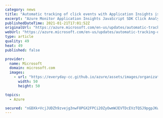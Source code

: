 ```yaml
---
category: news
title: "Automatic tracking of click events with Application Insights is now available"
excerpt: "Azure Monitor Application Insights JavaScript SDK Click Analytics Plugin provides automatic tracking of click events on web pages."
publishedDateTime: 2021-01-21T17:01:52Z
originalUrl: "https://azure.microsoft.com/en-us/updates/automatic-tracking-of-click-events-with-application-insights-is-now-available/"
webUrl: "https://azure.microsoft.com/en-us/updates/automatic-tracking-of-click-events-with-application-insights-is-now-available/"
type: article
quality: 49
heat: 49
published: false

provider:
  name: Microsoft
  domain: microsoft.com
  images:
    - url: "https://everyday-cc.github.io/azure/assets/images/organizations/microsoft.com-50x50.jpg"
      width: 50
      height: 50

topics:
  - Azure

secured: "nGDXk+VcjJUDZh9zvejg3nwF8PGX2FPCi2OZyOwmWJEVTDcEVzTQSJ9pgpJKwSiOHXcXEHE5Pac4A9YsPv8Va9lTaF6L/1me9upWSeOkKPk3fkGZBLwEBHg0hxWoyEQ31nxXwI4zkB8SV4tB4aI8kp1QEpOxM1eYSAqHJLI9yo7A5Zbl6guL3r38Ky1cPI4X3Z7PFYEPednphxLx2T5pBSdjFCVaDROokQXrma7Dg2WClp4FxsjduLVUeeQ3B9ZhANTTj3uxK5fMPOf4yerSBMcfWzUFOwEdVBEqqH03mn6wr12fWDXkvOrECtOsQQmlHAGLyf/BUG/LEmxOwqic5BJSlCiRjjFjvxXolAs2wJI=;oW4AQGA9TCQZeJellFgDEg=="
---
```


